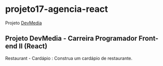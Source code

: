 # projeto17-agencia-react

Projeto [DevMedia](https://www.devmedia.com.br/) 

## Projeto DevMedia - Carreira Programador Front-end II (React)

Restaurant - Cardápio : Construa um cardápio de restaurante.